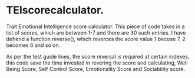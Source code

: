 # TEIscorecalculator.
Trait Emotional Intelligence score calculator.
This piece of code takes in a list of scores, which are between 1-7 and there are 30 such entries. I have defiend a function reverse(), which reverces the score value 1 becose 7, 2 becomes 6 and so on.

As per the test guide lines, the score reversal is required at certain indexes, this code save the time invested in revering the score and calculating, Well Being Score, Self Control Score, Emotionality Score and Sociability score. 
